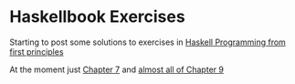 # Haskellbook Exercises

Starting to post some solutions to exercises in [Haskell Programming from first principles](http://haskellbook.com/)

At the moment just [Chapter 7](ch07/README.md) and [almost all of Chapter 9](ch09/README.md)
